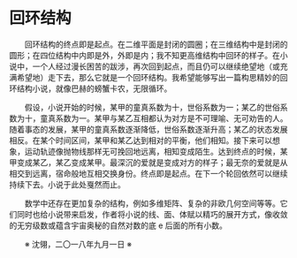 # 回环结构

&emsp;&emsp;回环结构的终点即是起点。在二维平面是封闭的圆圈；在三维结构中是封闭的圆形；在四位结构中内即是外，外即是内；我不知更高维结构中回环的样子。在小说中，一个人经过漫长困苦的跋涉，再次回到起点，而且仍可以继续绝望地（或充满希望地）走下去，那么它就是一个回环结构。我希望能够写出一篇构思精妙的回环结构小说，就像巴赫的螃蟹卡农，无限循环。

&emsp;&emsp;假设，小说开始的时候，某甲的童真系数为十，世俗系数为一；某乙的世俗系数为十，童真系数为一。某甲与某乙互相都认为对方是不可理喻、无可劝告的人。随着事态的发展，某甲的童真系数逐渐降低，世俗系数逐渐升高；某乙的状态发展相反。在某个时间区间，某甲和某乙达到相对的平衡，他们相知。接下来可以想象，运动轨迹像抛物线那样无可挽回地远离，相知变成陌生。达到终点的时候，某甲变成某乙，某乙变成某甲。最深沉的爱就是变成对方的样子；最无奈的爱就是从相交到远离，宿命般地互相交换身份。终点即是起点。在下一个轮回依然可以继续持续下去。小说于此处戛然而止。

&emsp;&emsp;数学中还存在更加复杂的结构，例如多维矩阵、复杂的非欧几何空间等等。它们同时也给小说带来启发，作者将小说的线、面、体赋以精巧的展开方式，像收敛的无穷级数或蕴含宇宙奥秘的自然对数的底 e 后面的所有小数。

&emsp;&emsp;※ 沈翎，二〇一八年九月一日 ※